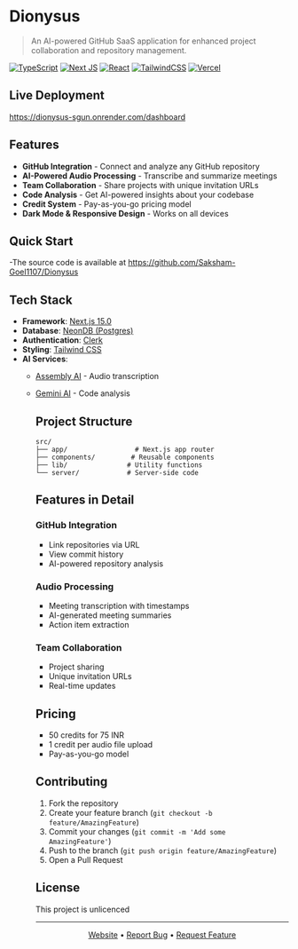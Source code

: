 
# Dionysus

> An AI-powered GitHub SaaS application for enhanced project collaboration and repository management.

[![TypeScript](https://img.shields.io/badge/typescript-%23007ACC.svg?style=for-the-badge&logo=typescript&logoColor=white)](https://www.typescriptlang.org/)
[![Next JS](https://img.shields.io/badge/Next-black?style=for-the-badge&logo=next.js&logoColor=white)](https://nextjs.org/)
[![React](https://img.shields.io/badge/react-%2320232a.svg?style=for-the-badge&logo=react&logoColor=%2361DAFB)](https://reactjs.org/)
[![TailwindCSS](https://img.shields.io/badge/tailwindcss-%2338B2AC.svg?style=for-the-badge&logo=tailwind-css&logoColor=white)](https://tailwindcss.com/)
[![Vercel](https://img.shields.io/badge/vercel-%23000000.svg?style=for-the-badge&logo=vercel&logoColor=white)](https://vercel.com/)

## Live Deployment
https://dionysus-sgun.onrender.com/dashboard
## Features

- **GitHub Integration** - Connect and analyze any GitHub repository
- **AI-Powered Audio Processing** - Transcribe and summarize meetings
- **Team Collaboration** - Share projects with unique invitation URLs
- **Code Analysis** - Get AI-powered insights about your codebase
- **Credit System** - Pay-as-you-go pricing model
- **Dark Mode & Responsive Design** - Works on all devices

## Quick Start
-The source code is available at https://github.com/Saksham-Goel1107/Dionysus
## Tech Stack

- **Framework**: [Next.js 15.0](https://nextjs.org/)
- **Database**: [NeonDB (Postgres)](https://neon.tech/)
- **Authentication**: [Clerk](https://clerk.dev/)
- **Styling**: [Tailwind CSS](https://tailwindcss.com/)
- **AI Services**: 
  - [Assembly AI](https://www.assemblyai.com/) - Audio transcription
  - [Gemini AI](https://deepmind.google/technologies/gemini/) - Code analysis

    ## Project Structure

    ```
    src/
    ├── app/                 # Next.js app router
    ├── components/         # Reusable components
    ├── lib/               # Utility functions
    └── server/            # Server-side code
    ```

    ## Features in Detail

    ### GitHub Integration
    - Link repositories via URL
    - View commit history
    - AI-powered repository analysis

    ### Audio Processing
    - Meeting transcription with timestamps
    - AI-generated meeting summaries
    - Action item extraction

    ### Team Collaboration
    - Project sharing
    - Unique invitation URLs
    - Real-time updates

    ## Pricing

    - 50 credits for 75 INR
    - 1 credit per audio file upload
    - Pay-as-you-go model

    ## Contributing

    1. Fork the repository
    2. Create your feature branch (`git checkout -b feature/AmazingFeature`)
    3. Commit your changes (`git commit -m 'Add some AmazingFeature'`)
    4. Push to the branch (`git push origin feature/AmazingFeature`)
    5. Open a Pull Request

    ## License

    This project is unlicenced

    ---

    <p align="center">
      <a href="https://dionysus-sgun.onrender.com">Website</a> •
        <a href="https://github.com/Saksham-Goel1107/Dionysus/issues">Report Bug</a> •
          <a href="https://github.com/Saksham-Goel1107/Dionysus/issues">Request Feature</a>
          </p>
          
